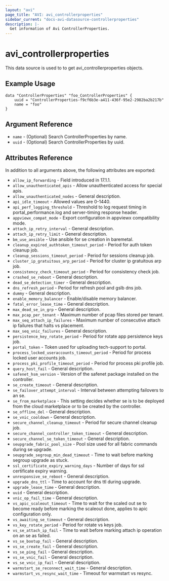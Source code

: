 ```yaml
---
layout: "avi"
page_title: "AVI: avi_controllerproperties"
sidebar_current: "docs-avi-datasource-controllerproperties"
description: |-
  Get information of Avi ControllerProperties.
---
```


# avi_controllerproperties

This data source is used to to get avi_controllerproperties objects.

## Example Usage

```hcl
data "ControllerProperties" "foo_ControllerProperties" {
    uuid = "ControllerProperties-f9cf6b3e-a411-436f-95e2-2982ba2b217b"
    name = "foo"
}
```

## Argument Reference

* `name` - (Optional) Search ControllerProperties by name.
* `uuid` - (Optional) Search ControllerProperties by uuid.

## Attributes Reference

In addition to all arguments above, the following attributes are exported:

* `allow_ip_forwarding` - Field introduced in 17.1.1.
* `allow_unauthenticated_apis` - Allow unauthenticated access for special apis.
* `allow_unauthenticated_nodes` - General description.
* `api_idle_timeout` - Allowed values are 0-1440.
* `api_perf_logging_threshold` - Threshold to log request timing in portal_performance.log and server-timing response header.
* `appviewx_compat_mode` - Export configuration in appviewx compatibility mode.
* `attach_ip_retry_interval` - General description.
* `attach_ip_retry_limit` - General description.
* `bm_use_ansible` - Use ansible for se creation in baremetal.
* `cleanup_expired_authtoken_timeout_period` - Period for auth token cleanup job.
* `cleanup_sessions_timeout_period` - Period for sessions cleanup job.
* `cluster_ip_gratuitous_arp_period` - Period for cluster ip gratuitous arp job.
* `consistency_check_timeout_period` - Period for consistency check job.
* `crashed_se_reboot` - General description.
* `dead_se_detection_timer` - General description.
* `dns_refresh_period` - Period for refresh pool and gslb dns job.
* `dummy` - General description.
* `enable_memory_balancer` - Enable/disable memory balancer.
* `fatal_error_lease_time` - General description.
* `max_dead_se_in_grp` - General description.
* `max_pcap_per_tenant` - Maximum number of pcap files stored per tenant.
* `max_seq_attach_ip_failures` - Maximum number of consecutive attach ip failures that halts vs placement.
* `max_seq_vnic_failures` - General description.
* `persistence_key_rotate_period` - Period for rotate app persistence keys job.
* `portal_token` - Token used for uploading tech-support to portal.
* `process_locked_useraccounts_timeout_period` - Period for process locked user accounts job.
* `process_pki_profile_timeout_period` - Period for process pki profile job.
* `query_host_fail` - General description.
* `safenet_hsm_version` - Version of the safenet package installed on the controller.
* `se_create_timeout` - General description.
* `se_failover_attempt_interval` - Interval between attempting failovers to an se.
* `se_from_marketplace` - This setting decides whether se is to be deployed from the cloud marketplace or to be created by the controller.
* `se_offline_del` - General description.
* `se_vnic_cooldown` - General description.
* `secure_channel_cleanup_timeout` - Period for secure channel cleanup job.
* `secure_channel_controller_token_timeout` - General description.
* `secure_channel_se_token_timeout` - General description.
* `seupgrade_fabric_pool_size` - Pool size used for all fabric commands during se upgrade.
* `seupgrade_segroup_min_dead_timeout` - Time to wait before marking segroup upgrade as stuck.
* `ssl_certificate_expiry_warning_days` - Number of days for ssl certificate expiry warning.
* `unresponsive_se_reboot` - General description.
* `upgrade_dns_ttl` - Time to account for dns ttl during upgrade.
* `upgrade_lease_time` - General description.
* `uuid` - General description.
* `vnic_op_fail_time` - General description.
* `vs_apic_scaleout_timeout` - Time to wait for the scaled out se to become ready before marking the scaleout done, applies to apic configuration only.
* `vs_awaiting_se_timeout` - General description.
* `vs_key_rotate_period` - Period for rotate vs keys job.
* `vs_se_attach_ip_fail` - Time to wait before marking attach ip operation on an se as failed.
* `vs_se_bootup_fail` - General description.
* `vs_se_create_fail` - General description.
* `vs_se_ping_fail` - General description.
* `vs_se_vnic_fail` - General description.
* `vs_se_vnic_ip_fail` - General description.
* `warmstart_se_reconnect_wait_time` - General description.
* `warmstart_vs_resync_wait_time` - Timeout for warmstart vs resync.
